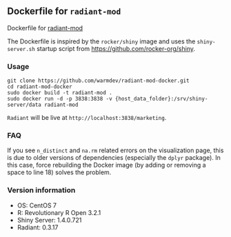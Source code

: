 ## Dockerfile for `radiant-mod`

Dockerfile for [radiant-mod](https://github.com/warmdev/radiant-mod)

The Dockerfile is inspired by the `rocker/shiny` image and uses the `shiny-server.sh` startup script from https://github.com/rocker-org/shiny.

### Usage

```
git clone https://github.com/warmdev/radiant-mod-docker.git
cd radiant-mod-docker
sudo docker build -t radiant-mod .
sudo docker run -d -p 3838:3838 -v {host_data_folder}:/srv/shiny-server/data radiant-mod
```

`Radiant` will be live at `http://localhost:3838/marketing`. 

### FAQ

If you see `n_distinct` and `na.rm` related errors on the visualization page, this is due to older versions of dependencies (especially the `dplyr` package). In this case, force rebuilding the Docker image (by adding or removing a space to line 18) solves the problem.

### Version information

* OS: CentOS 7
* R: Revolutionary R Open 3.2.1
* Shiny Server: 1.4.0.721
* Radiant: 0.3.17